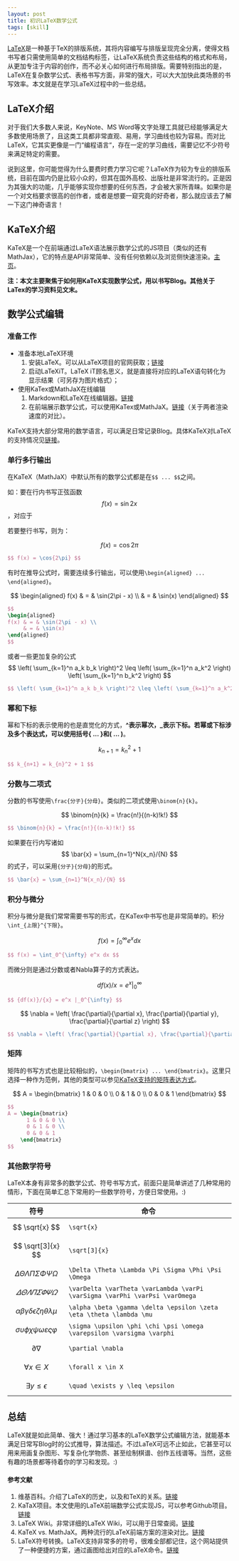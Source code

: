 ```yaml
---
layout: post
title: 初识LaTeX数学公式
tags: [skill]
---
```



[LaTeX](https://zh.wikipedia.org/wiki/LaTeX)是一种基于TeX的排版系统，其将内容编写与排版呈现完全分离，使得文档书写者只需使用简单的文档结构标签，让LaTeX系统负责这些结构的格式和布局，从更加专注于内容的创作，而不必关心如何进行布局排版。需要特别指出的是，LaTeX在复杂数学公式、表格书写方面，非常的强大，可以大大加快此类场景的书写效率。本文就是在学习LaTeX过程中的一些总结。

## LaTeX介绍

对于我们大多数人来说，KeyNote、MS Word等文字处理工具就已经能够满足大多数使用场景了，且这类工具都非常直观、易用，学习曲线也较为容易。而对比LaTeX，它其实更像是一门“编程语言“，存在一定的学习曲线，需要记忆不少符号来满足特定的需要。

说到这里，你可能觉得为什么要费时费力学习它呢？LaTeX作为较为专业的排版系统，目前在国内仍是比较小众的，但其在国外高校、出版社是非常流行的。正是因为其强大的功能，几乎能够实现你想要的任何东西，才会被大家所青睐。如果你是一个对文档要求很高的创作者，或者是想要一窥究竟的好奇者，那么就应该去了解一下这门神奇语言！

## KaTeX介绍
KaTeX是一个在前端通过LaTeX语法展示数学公式的JS项目（类似的还有MathJax），它的特点是API非常简单、没有任何依赖以及浏览侧快速渲染。[主页](https://khan.github.io/KaTeX/)。

**注：本文主要聚焦于如何用KaTeX实现数学公式，用以书写Blog。其他关于LaTex的学习资料见文末。**

## 数学公式编辑

### 准备工作
* 准备本地LaTeX环境
  1. 安装LaTeX。可以从LaTeX项目的官网获取；[链接](https://www.latex-project.org/get/)
  2. 启动LaTeXiT。LaTeX iT顾名思义，就是直接将对应的LaTeX语句转化为显示结果（可另存为图片格式）；
* 使用KaTex或MathJaX在线编辑
  1. Markdown和LaTeX在线编辑器。[链接](https://upmath.me/)
  2. 在前端展示数学公式，可以使用KaTex或MathJaX。[链接](https://www.intmath.com/cg5/katex-mathjax-comparison.php)（关于两者渲染速度的对比）。

KaTeX支持大部分常用的数学语言，可以满足日常记录Blog。具体KaTeX对LaTeX的支持情况见[链接](https://github.com/Khan/KaTeX/wiki/Things-that-KaTeX-does-not-%28yet%29-support)。

### 单行多行输出

在KaTeX（MathJaX）中默认所有的数学公式都是在`$$ ... $$`之间。

如：要在行内书写正弦函数$$ f(x) = \sin{2x}$$，对应于

若要整行书写，则为：

$$ f(x) = \cos{2\pi} $$

```latex
$$ f(x) = \cos{2\pi} $$
```

有时在推导公式时，需要连续多行输出，可以使用`\begin{aligned} ... \end{aligned}`。

$$ 
\begin{aligned}
f(x) & = & \sin(2\pi - x) \\ 
     & = & \sin(x) 
\end{aligned}
$$

```latex
$$ 
\begin{aligned}
f(x) & = & \sin(2\pi - x) \\ 
     & = & \sin(x) 
\end{aligned}
$$
```

或者一些更加复杂的公式 $$ \left( \sum_{k=1}^n a_k b_k \right)^2 \leq \left( \sum_{k=1}^n a_k^2 \right) \left( \sum_{k=1}^n b_k^2 \right) $$

```latex
$$ \left( \sum_{k=1}^n a_k b_k \right)^2 \leq \left( \sum_{k=1}^n a_k^2 \right) \left( \sum_{k=1}^n b_k^2 \right) $$
```

### 幂和下标

幂和下标的表示使用的也是直觉化的方式，**^**表示幂次，**_**表示下标。若幂或下标涉及多个表达式，可以使用括号**{ ... }**和**( ... )**。

$$ k_{n+1} = k_{n}^2 + 1 $$

```latex
$$ k_{n+1} = k_{n}^2 + 1 $$
```

### 分数与二项式

分数的书写使用`\frac{分子}{分母}`。类似的二项式使用`\binom{n}{k}`。

$$ \binom{n}{k} = \frac{n!}{(n-k)!k!} $$

```latex
$$ \binom{n}{k} = \frac{n!}{(n-k)!k!} $$
```

如果要在行内写诸如$$ \bar{x} = \sum_{n=1}^N{x_n}/{N} $$的式子，可以采用`{分子}{分母}`的形式。


```latex
$$ \bar{x} = \sum_{n=1}^N{x_n}/{N} $$
```

### 积分与微分
积分与微分是我们常常需要书写的形式，在KaTex中书写也是非常简单的。积分`\int_{上限}^{下限}`。

$$ f(x) = \int_0^{\infty} e^x dx $$

```latex
$$ f(x) = \int_0^{\infty} e^x dx $$
```

而微分则是通过分数或者Nabla算子的方式表达。

$$ {df(x)}/{x} = e^x |_0^{\infty} $$

```latex
$$ {df(x)}/{x} = e^x |_0^{\infty} $$
```

$$ \nabla = \left( \frac{\partial}{\partial x}, \frac{\partial}{\partial y}, \frac{\partial}{\partial z} \right) $$

```latex
$$ \nabla = \left( \frac{\partial}{\partial x}, \frac{\partial}{\partial y}, \frac{\partial}{\partial z} \right) $$
```

### 矩阵

矩阵的书写方式也是比较相似的，`\begin{bmatrix} ... \end{bmatrix}`。这里只选择一种作为范例，其他的类型可以参见[KaTeX支持的矩阵表达方式](https://khan.github.io/KaTeX/function-support.html#environments)。

$$
A = \begin{bmatrix}
      1 & 0 & 0 \\
      0 & 1 & 0 \\
      0 & 0 & 1
    \end{bmatrix}
$$

```latex
$$
A = \begin{bmatrix}
      1 & 0 & 0 \\
      0 & 1 & 0 \\
      0 & 0 & 1
    \end{bmatrix}
$$
```

### 其他数学符号

LaTeX本身有非常多的数学公式、符号书写方式，前面只是简单讲述了几种常用的情形，下面在简单汇总下常用的一些数学符号，方便日常使用。:)

符号                          | 命令
----------------------------- | -------------
$$ \sqrt{x} $$                | `\sqrt{x}`
$$ \sqrt[3]{x} $$             | `\sqrt[3]{x}`
$$ \Delta \Theta \Lambda \Pi \Sigma \Phi \Psi \Omega $$ | `\Delta \Theta \Lambda \Pi \Sigma \Phi \Psi \Omega`
$$ \varDelta \varTheta \varLambda \varPi \varSigma \varPhi \varPsi \varOmega$$ | `\varDelta \varTheta \varLambda \varPi \varSigma \varPhi \varPsi \varOmega`
$$ \alpha \beta \gamma \delta \epsilon \zeta \eta \theta \lambda \mu $$ | `\alpha \beta \gamma \delta \epsilon \zeta \eta \theta \lambda \mu`
$$ \sigma \upsilon \phi \chi \psi \omega \varepsilon \varsigma \varphi $$ | `\sigma \upsilon \phi \chi \psi \omega \varepsilon \varsigma \varphi`
$$ \partial \nabla $$       | `\partial \nabla`
$$ \forall x \in X $$       | `\forall x \in X`
$$ \exists y \leq \epsilon $$ | `\quad \exists y \leq \epsilon`

## 总结

LaTeX就是如此简单、强大！通过学习基本的LaTeX数学公式编辑方法，就能基本满足日常写Blog时的公式推导，算法描述。不过LaTeX可远不止如此，它甚至可以用来用画复杂图形、写复杂化学物质、甚至绘制棋谱、创作五线谱等。当然，这些有趣的场景都等待着你的学习和发现。:)

#### 参考文献
1. 维基百科。介绍了LaTeX的历史，以及和TeX的关系。[链接](https://en.wikipedia.org/wiki/LaTeX)
2. KaTaX项目。本文使用的LaTeX前端数学公式实现JS，可以参考Github项目。[链接](https://khan.github.io/KaTeX/)
3. LaTeX Wiki。非常详细的LaTeX Wiki，可以用于日常查阅。[链接](https://en.wikibooks.org/wiki/LaTeX)
4. KaTeX vs. MathJaX。两种流行的LaTeX前端方案的渲染对比。[链接](https://www.intmath.com/cg5/katex-mathjax-comparison.php)
5. LaTeX符号转换。LaTeX支持非常多的符号，很难全部都记住，这个网站提供了一种便捷的方案，通过画图给出对应的LaTeX命令。[链接](http://detexify.kirelabs.org/classify.html)
